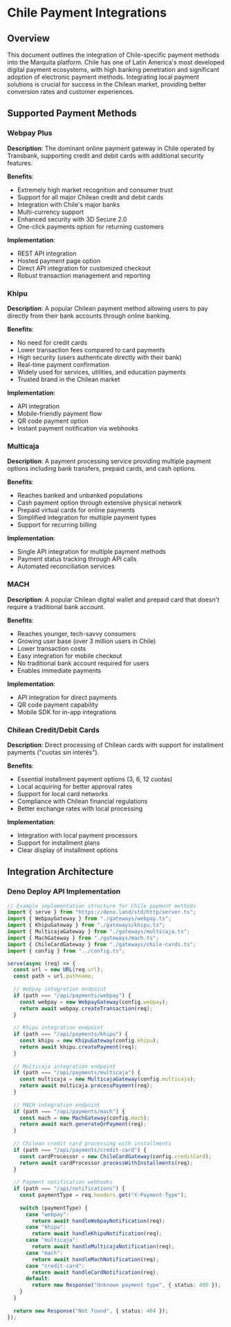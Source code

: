 # Chile Payment Integrations

## Overview

This document outlines the integration of Chile-specific payment methods into the Marquita platform. Chile has one of Latin America's most developed digital payment ecosystems, with high banking penetration and significant adoption of electronic payment methods. Integrating local payment solutions is crucial for success in the Chilean market, providing better conversion rates and customer experiences.

## Supported Payment Methods

### Webpay Plus

**Description**: The dominant online payment gateway in Chile operated by Transbank, supporting credit and debit cards with additional security features.

**Benefits**:
- Extremely high market recognition and consumer trust
- Support for all major Chilean credit and debit cards
- Integration with Chile's major banks
- Multi-currency support
- Enhanced security with 3D Secure 2.0
- One-click payments option for returning customers

**Implementation**:
- REST API integration
- Hosted payment page option
- Direct API integration for customized checkout
- Robust transaction management and reporting

### Khipu

**Description**: A popular Chilean payment method allowing users to pay directly from their bank accounts through online banking.

**Benefits**:
- No need for credit cards
- Lower transaction fees compared to card payments
- High security (users authenticate directly with their bank)
- Real-time payment confirmation
- Widely used for services, utilities, and education payments
- Trusted brand in the Chilean market

**Implementation**:
- API integration
- Mobile-friendly payment flow
- QR code payment option
- Instant payment notification via webhooks

### Multicaja

**Description**: A payment processing service providing multiple payment options including bank transfers, prepaid cards, and cash options.

**Benefits**:
- Reaches banked and unbanked populations
- Cash payment option through extensive physical network
- Prepaid virtual cards for online payments
- Simplified integration for multiple payment types
- Support for recurring billing

**Implementation**:
- Single API integration for multiple payment methods
- Payment status tracking through API calls
- Automated reconciliation services

### MACH

**Description**: A popular Chilean digital wallet and prepaid card that doesn't require a traditional bank account.

**Benefits**:
- Reaches younger, tech-savvy consumers
- Growing user base (over 3 million users in Chile)
- Lower transaction costs
- Easy integration for mobile checkout
- No traditional bank account required for users
- Enables immediate payments

**Implementation**:
- API integration for direct payments
- QR code payment capability
- Mobile SDK for in-app integrations

### Chilean Credit/Debit Cards

**Description**: Direct processing of Chilean cards with support for installment payments ("cuotas sin interés").

**Benefits**:
- Essential installment payment options (3, 6, 12 cuotas)
- Local acquiring for better approval rates
- Support for local card networks
- Compliance with Chilean financial regulations
- Better exchange rates with local processing

**Implementation**:
- Integration with local payment processors
- Support for installment plans
- Clear display of installment options

## Integration Architecture

### Deno Deploy API Implementation

```typescript
// Example implementation structure for Chile payment methods
import { serve } from "https://deno.land/std/http/server.ts";
import { WebpayGateway } from "./gateways/webpay.ts";
import { KhipuGateway } from "./gateways/khipu.ts";
import { MulticajaGateway } from "./gateways/multicaja.ts";
import { MachGateway } from "./gateways/mach.ts";
import { ChileCardGateway } from "./gateways/chile-cards.ts";
import { config } from "../config.ts";

serve(async (req) => {
  const url = new URL(req.url);
  const path = url.pathname;
  
  // Webpay integration endpoint
  if (path === "/api/payments/webpay") {
    const webpay = new WebpayGateway(config.webpay);
    return await webpay.createTransaction(req);
  }
  
  // Khipu integration endpoint
  if (path === "/api/payments/khipu") {
    const khipu = new KhipuGateway(config.khipu);
    return await khipu.createPayment(req);
  }
  
  // Multicaja integration endpoint
  if (path === "/api/payments/multicaja") {
    const multicaja = new MulticajaGateway(config.multicaja);
    return await multicaja.processPayment(req);
  }
  
  // MACH integration endpoint
  if (path === "/api/payments/mach") {
    const mach = new MachGateway(config.mach);
    return await mach.generateQrPayment(req);
  }
  
  // Chilean credit card processing with installments
  if (path === "/api/payments/credit-card") {
    const cardProcessor = new ChileCardGateway(config.creditCard);
    return await cardProcessor.processWithInstallments(req);
  }
  
  // Payment notification webhooks
  if (path === "/api/notifications") {
    const paymentType = req.headers.get("X-Payment-Type");
    
    switch (paymentType) {
      case "webpay":
        return await handleWebpayNotification(req);
      case "khipu":
        return await handleKhipuNotification(req);
      case "multicaja":
        return await handleMulticajaNotification(req);
      case "mach":
        return await handleMachNotification(req);
      case "credit-card":
        return await handleCardNotification(req);
      default:
        return new Response("Unknown payment type", { status: 400 });
    }
  }
  
  return new Response("Not found", { status: 404 });
});
```
